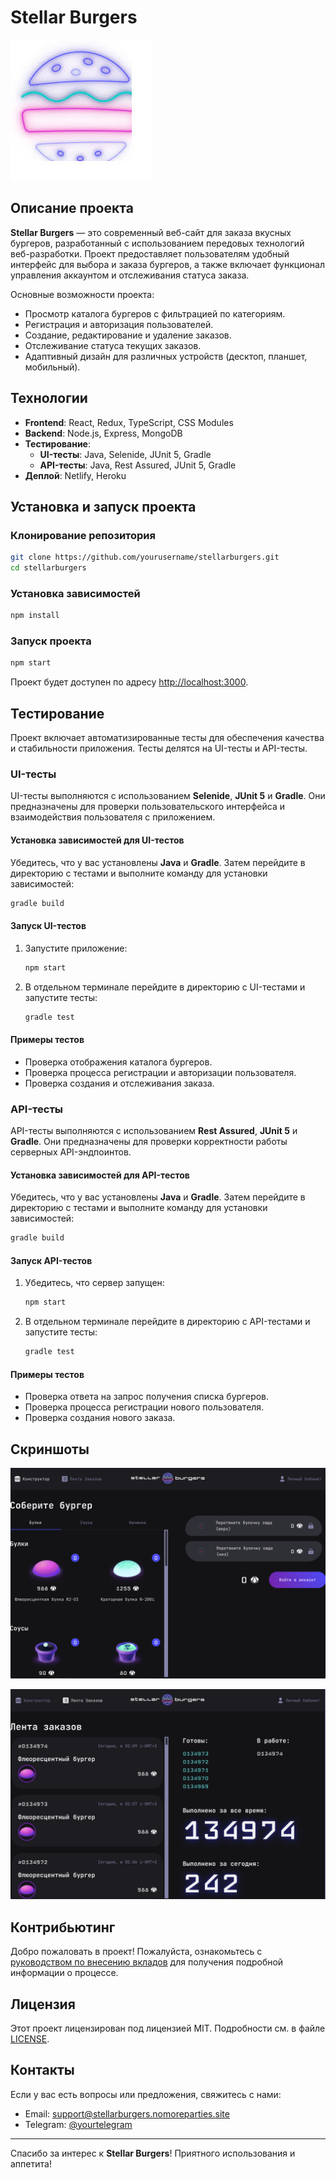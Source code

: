 # Stellar Burgers

![Stellar Burgers](logo.jpeg)

## Описание проекта

**Stellar Burgers** — это современный веб-сайт для заказа вкусных бургеров, разработанный с использованием передовых технологий веб-разработки. Проект предоставляет пользователям удобный интерфейс для выбора и заказа бургеров, а также включает функционал управления аккаунтом и отслеживания статуса заказа.

Основные возможности проекта:

- Просмотр каталога бургеров с фильтрацией по категориям.
- Регистрация и авторизация пользователей.
- Создание, редактирование и удаление заказов.
- Отслеживание статуса текущих заказов.
- Адаптивный дизайн для различных устройств (десктоп, планшет, мобильный).

## Технологии

- **Frontend**: React, Redux, TypeScript, CSS Modules
- **Backend**: Node.js, Express, MongoDB
- **Тестирование**:
  - **UI-тесты**: Java, Selenide, JUnit 5, Gradle
  - **API-тесты**: Java, Rest Assured, JUnit 5, Gradle
- **Деплой**: Netlify, Heroku

## Установка и запуск проекта

### Клонирование репозитория

```bash
git clone https://github.com/yourusername/stellarburgers.git
cd stellarburgers
```

### Установка зависимостей

```bash
npm install
```

### Запуск проекта

```bash
npm start
```

Проект будет доступен по адресу [http://localhost:3000](http://localhost:3000).

## Тестирование

Проект включает автоматизированные тесты для обеспечения качества и стабильности приложения. Тесты делятся на UI-тесты и API-тесты.

### UI-тесты

UI-тесты выполняются с использованием **Selenide**, **JUnit 5** и **Gradle**. Они предназначены для проверки пользовательского интерфейса и взаимодействия пользователя с приложением.

#### Установка зависимостей для UI-тестов

Убедитесь, что у вас установлены **Java** и **Gradle**. Затем перейдите в директорию с тестами и выполните команду для установки зависимостей:

```bash
gradle build
```

#### Запуск UI-тестов

1. Запустите приложение:

    ```bash
    npm start
    ```

2. В отдельном терминале перейдите в директорию с UI-тестами и запустите тесты:

    ```bash
    gradle test
    ```

#### Примеры тестов

- Проверка отображения каталога бургеров.
- Проверка процесса регистрации и авторизации пользователя.
- Проверка создания и отслеживания заказа.

### API-тесты

API-тесты выполняются с использованием **Rest Assured**, **JUnit 5** и **Gradle**. Они предназначены для проверки корректности работы серверных API-эндпоинтов.

#### Установка зависимостей для API-тестов

Убедитесь, что у вас установлены **Java** и **Gradle**. Затем перейдите в директорию с тестами и выполните команду для установки зависимостей:

```bash
gradle build
```

#### Запуск API-тестов

1. Убедитесь, что сервер запущен:

    ```bash
    npm start
    ```

2. В отдельном терминале перейдите в директорию с API-тестами и запустите тесты:

    ```bash
    gradle test
    ```

#### Примеры тестов

- Проверка ответа на запрос получения списка бургеров.
- Проверка процесса регистрации нового пользователя.
- Проверка создания нового заказа.

## Скриншоты

![Главная страница](home.jpeg)

![Страница заказа](order.jpeg)

## Контрибьютинг

Добро пожаловать в проект! Пожалуйста, ознакомьтесь с [руководством по внесению вкладов](CONTRIBUTING.md) для получения подробной информации о процессе.

## Лицензия

Этот проект лицензирован под лицензией MIT. Подробности см. в файле [LICENSE](LICENSE).

## Контакты

Если у вас есть вопросы или предложения, свяжитесь с нами:

- Email: support@stellarburgers.nomoreparties.site
- Telegram: [@yourtelegram](https://t.me/yourtelegram)

---

Спасибо за интерес к **Stellar Burgers**! Приятного использования и аппетита!
